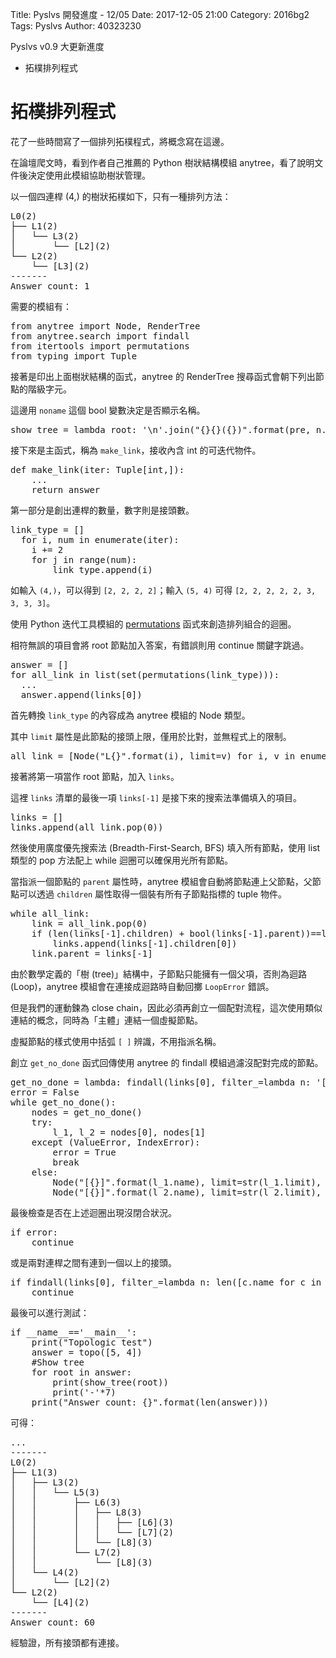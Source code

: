 Title: Pyslvs 開發進度 - 12/05
Date: 2017-12-05 21:00
Category: 2016bg2
Tags: Pyslvs
Author: 40323230

Pyslvs v0.9 大更新進度

+ 拓樸排列程式

<!-- PELICAN_END_SUMMARY -->

拓樸排列程式
===

花了一些時間寫了一個排列拓樸程式，將概念寫在這邊。

在論壇爬文時，看到作者自己推薦的 Python 樹狀結構模組 anytree，看了說明文件後決定使用此模組協助樹狀管理。

以一個四連桿 (4,) 的樹狀拓樸如下，只有一種排列方法：

<pre>
L0(2)
├── L1(2)
│   └── L3(2)
│       └── [L2](2)
└── L2(2)
    └── [L3](2)
-------
Answer count: 1
</pre>

需要的模組有：

<pre class="brush: python">
from anytree import Node, RenderTree
from anytree.search import findall
from itertools import permutations
from typing import Tuple
</pre>

接著是印出上面樹狀結構的函式，anytree 的 RenderTree 搜尋函式會朝下列出節點的階級字元。

這邊用 `noname` 這個 bool 變數決定是否顯示名稱。

<pre class="brush: python">
show_tree = lambda root: '\n'.join("{}{}({})".format(pre, n.name, n.limit) for pre, fill, n in RenderTree(root))
</pre>

接下來是主函式，稱為 `make_link`，接收內含 int 的可迭代物件。

<pre class="brush: python">
def make_link(iter: Tuple[int,]):
    ...
    return answer
</pre>

第一部分是創出連桿的數量，數字則是接頭數。

<pre class="brush: python">
link_type = []
  for i, num in enumerate(iter):
    i += 2
    for j in range(num):
        link_type.append(i)
</pre>

如輸入 `(4,)`，可以得到 `[2, 2, 2, 2]`；輸入 `(5, 4)` 可得 `[2, 2, 2, 2, 2, 3, 3, 3, 3]`。

使用 Python 迭代工具模組的 [permutations](https://docs.python.org/3/library/itertools.html#itertools.permutations) 函式來創造排列組合的迴圈。

相符無誤的項目會將 root 節點加入答案，有錯誤則用 continue 關鍵字跳過。

<pre class="brush: python">
answer = []
for all_link in list(set(permutations(link_type))):
  ...
  answer.append(links[0])
</pre>

首先轉換 `link_type` 的內容成為 anytree 模組的 Node 類型。

其中 `limit` 屬性是此節點的接頭上限，僅用於比對，並無程式上的限制。

<pre class="brush: python">
all_link = [Node("L{}".format(i), limit=v) for i, v in enumerate(all_link)]
</pre>

接著將第一項當作 root 節點，加入 `links`。

這裡 `links` 清單的最後一項 `links[-1]` 是接下來的搜索法準備填入的項目。

<pre class="brush: python">
links = []
links.append(all_link.pop(0))
</pre>

然後使用廣度優先搜索法 (Breadth-First-Search, BFS) 填入所有節點，使用 list 類型的 pop 方法配上 while 迴圈可以確保用光所有節點。

當指派一個節點的 `parent` 屬性時，anytree 模組會自動將節點連上父節點，父節點可以透過 `children` 屬性取得一個裝有所有子節點指標的 tuple 物件。

<pre class="brush: python">
while all_link:
    link = all_link.pop(0)
    if (len(links[-1].children) + bool(links[-1].parent))==links[-1].limit:
        links.append(links[-1].children[0])
    link.parent = links[-1]
</pre>

由於數學定義的「樹 (tree)」結構中，子節點只能擁有一個父項，否則為迴路 (Loop)，anytree 模組會在連接成迴路時自動回擲 `LoopError` 錯誤。

但是我們的運動鍊為 close chain，因此必須再創立一個配對流程，這次使用類似連結的概念，同時為「主體」連結一個虛擬節點。

虛擬節點的樣式使用中括弧 `[ ]` 辨識，不用指派名稱。

創立 `get_no_done` 函式回傳使用 anytree 的 findall 模組過濾沒配對完成的節點。

<pre class="brush: python">
get_no_done = lambda: findall(links[0], filter_=lambda n: '[' not in n.name and (len(n.children) + bool(links[-1].parent)) < n.limit)
error = False
while get_no_done():
    nodes = get_no_done()
    try:
        l_1, l_2 = nodes[0], nodes[1]
    except (ValueError, IndexError):
        error = True
        break
    else:
        Node("[{}]".format(l_1.name), limit=str(l_1.limit), parent=l_2)
        Node("[{}]".format(l_2.name), limit=str(l_2.limit), parent=l_1)
</pre>

最後檢查是否在上述迴圈出現沒閉合狀況。

<pre class="brush: python">
if error:
    continue
</pre>

或是兩對連桿之間有連到一個以上的接頭。

<pre class="brush: python">
if findall(links[0], filter_=lambda n: len([c.name for c in n.children])!=len(set(c.name for c in n.children))):
    continue
</pre>

最後可以進行測試：

<pre class="brush: python">
if __name__=='__main__':
    print("Topologic test")
    answer = topo([5, 4])
    #Show tree
    for root in answer:
        print(show_tree(root))
        print('-'*7)
    print("Answer count: {}".format(len(answer)))
</pre>

可得：

<pre>
...
-------
L0(2)
├── L1(3)
│   ├── L3(2)
│   │   └── L5(3)
│   │       ├── L6(3)
│   │       │   ├── L8(3)
│   │       │   │   ├── [L6](3)
│   │       │   │   └── [L7](2)
│   │       │   └── [L8](3)
│   │       └── L7(2)
│   │           └── [L8](3)
│   └── L4(2)
│       └── [L2](2)
└── L2(2)
    └── [L4](2)
-------
Answer count: 60
</pre>

經驗證，所有接頭都有連接。